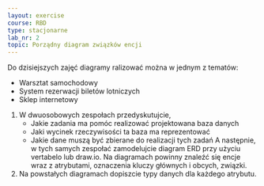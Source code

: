 ```yaml
---
layout: exercise
course: RBD
type: stacjonarne
lab_nr: 2
topic: Porządny diagram związków encji
---
```

Do dzisiejszych zajęć diagramy ralizować można w jednym z tematów:
- Warsztat samochodowy
- System rezerwacji biletów lotniczych
- Sklep internetowy

1. W dwuosobowych zespołach przedyskutujcie, 
   - Jakie zadania ma pomóc realizować projektowana baza danych
   - Jaki wycinek rzeczywisości ta baza ma reprezentować
   - Jakie dane muszą być zbierane do realizacji tych zadań
   A następnie, w tych samych zespołać zamodelujcie diagram ERD przy użyciu vertabelo lub draw.io. Na diagramach powinny znaleźć się encje wraz z atrybutami, oznaczenia kluczy głównych i obcych, związki.
2. Na powstałych diagramach dopiszcie typy danych dla każdego atrybutu.